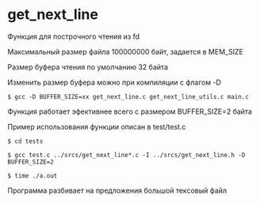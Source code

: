 # get_next_line

Функция для построчного чтения из fd

Максимальный размер файла 100000000 байт, задается в MEM_SIZE

Размер буфера чтения по умолчанию 32 байта

Изменить размер буфера можно при компиляции с флагом -D

```$ gcc -D BUFFER_SIZE=хх get_next_line.c get_next_line_utils.c main.c```

Функция работает эфективнее всего с размером BUFFER_SIZE=2 байта

Пример использования функции описан в test/test.c

```$ cd tests```

```$ gcc test.c ../srcs/get_next_line*.c -I ../srcs/get_next_line.h -D BUFFER_SIZE=2```

```$ time ./a.out```

Программа разбивает на предложения большой тексовый файл
